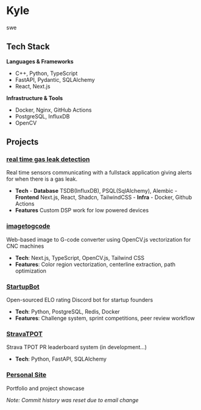 # Kyle

swe

## Tech Stack

**Languages & Frameworks**
- C++, Python, TypeScript
- FastAPI, Pydantic, SQLAlchemy
- React, Next.js

**Infrastructure & Tools**
- Docker, Nginx, GitHub Actions
- PostgreSQL, InfluxDB
- OpenCV

## Projects

### [real time gas leak detection](https://sonicsensing.com)
Real time sensors communicating with a fullstack application giving alerts for when there is a gas leak.
- **Tech** - **Database** TSDB(InfluxDB), PSQL(SqlAlchemy), Alembic - **Frontend** Next.js, React, Shadcn, TailwindCSS - **Infra** - Docker, Github Actions
- **Features** Custom DSP work for low powered devices 

### [imagetogcode](https://github.com/kyle-compute/imagetogcode)
Web-based image to G-code converter using OpenCV.js vectorization for CNC machines
- **Tech**: Next.js, TypeScript, OpenCV.js, Tailwind CSS
- **Features**: Color region vectorization, centerline extraction, path optimization

### [StartupBot](https://github.com/kyle-compute/StartupBot)
Open-sourced ELO rating Discord bot for startup founders
- **Tech**: Python, PostgreSQL, Redis, Docker
- **Features**: Challenge system, sprint competitions, peer review workflow

### [StravaTPOT](https://github.com/kyle-compute/StravaTPOT)
Strava TPOT PR leaderboard system (in development...)
- **Tech**: Python, FastAPI, SQLAlchemy

### [Personal Site](https://kylecompute.lol)
Portfolio and project showcase


*Note: Commit history was reset due to email change*
